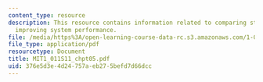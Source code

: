 ```yaml
---
content_type: resource
description: This resource contains information related to comparing strategies for
  improving system performance.
file: /media/https%3A/open-learning-course-data-rc.s3.amazonaws.com/1-011-project-evaluation-spring-2011/376e5d3e4d24757aeb275befd7d66dcc_MIT1_011S11_chpt05.pdf
file_type: application/pdf
resourcetype: Document
title: MIT1_011S11_chpt05.pdf
uid: 376e5d3e-4d24-757a-eb27-5befd7d66dcc
---
```

